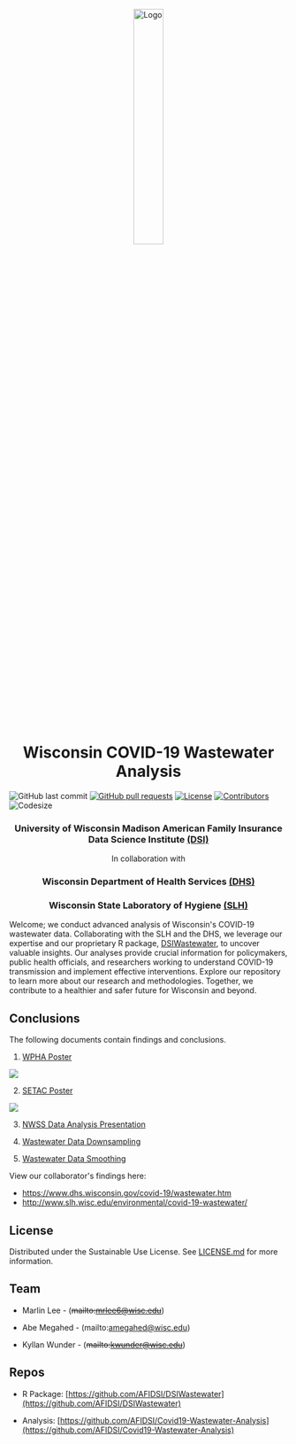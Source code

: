 <p align="center">
  <div align="center">
    <img src="./images/covid-droplet.svg" alt="Logo" style="width:33%">
  </div>
</p>

<h1 align="center">  Wisconsin COVID-19 Wastewater Analysis </h1>

![GitHub last commit](https://img.shields.io/github/last-commit/AFIDSI/Covid19-Wastewater-Analysis)
[![GitHub pull requests](https://img.shields.io/github/issues-pr/AFIDSI/Covid19-Wastewater-Analysis)](https://github.com/AFIDSI/Covid19-Wastewater-Analysis/pulls)
[![License](https://img.shields.io/badge/MIT-green)](./LICENSE.md)
[![Contributors](https://img.shields.io/github/contributors/AFIDSI/Covid19-Wastewater-Analysis)](https://github.com/AFIDSI/Covid19-Wastewater-Analysis/graphs/contributors)
![Codesize](https://img.shields.io/github/languages/code-size/AFIDSI/Covid19-Wastewater-Analysis) 

<h3 align="center"> University of Wisconsin Madison American Family Insurance Data Science Institute <a href="https://datascience.wisc.edu">(DSI)</a> </h3>
<p align="center"> In collaboration with </p>
<h3 align="center"> Wisconsin Department of Health Services <a href="https://www.dhs.wisconsin.gov">(DHS)</a> </h3>
<h3 align="center"> Wisconsin State Laboratory of Hygiene <a href="https://www.slh.wisc.edu">(SLH)</a> </h3>

Welcome; we conduct advanced analysis of Wisconsin's COVID-19 wastewater data. Collaborating with the SLH and the DHS, we leverage our expertise and our proprietary R package, [DSIWastewater](https://github.com/AFIDSI/DSIWastewater), to uncover valuable insights. Our analyses provide crucial information for policymakers, public health officials, and researchers working to understand COVID-19 transmission and implement effective interventions. Explore our repository to learn more about our research and methodologies. Together, we contribute to a healthier and safer future for Wisconsin and beyond.




## Conclusions
The following documents contain findings and conclusions.


1. [WPHA Poster](./conclusions/WPHA-Poster/WPHA-Poster.pdf)

<image src="./conclusions/WPHA-Poster/WPHA-Poster.jpg" align="center" >

2. [SETAC Poster](./conclusions/SETAC-Poster/SETAC-Poster.pdf)

<image src="./conclusions/SETAC-Poster/SETAC-Poster.png" align="center" >

3. [NWSS Data Analysis Presentation](./conclusions/NWSS-Data-Analysis-Presentation_5-2-2023/5-2_DHS-presentation.pdf)

4. [Wastewater Data Downsampling](./conclusions/downsampling/wastewater-data-downsampling.pdf)

5. [Wastewater Data Smoothing](./conclusions/smoothing/wastewater-data-smoothing.pdf)


View our collaborator's findings here:
- <https://www.dhs.wisconsin.gov/covid-19/wastewater.htm>
- <http://www.slh.wisc.edu/environmental/covid-19-wastewater/>

## License
Distributed under the Sustainable Use License. See [LICENSE.md](./LICENSE.md) for more information.


## Team
- Marlin Lee - (~~mailto:mrlee6@wisc.edu~~)


- Abe Megahed - (mailto:amegahed@wisc.edu)

- Kyllan Wunder - (~~mailto:kwunder@wisc.edu~~)


## Repos
- R Package: [https://github.com/AFIDSI/DSIWastewater](https://github.com/AFIDSI/DSIWastewater)

- Analysis: [https://github.com/AFIDSI/Covid19-Wastewater-Analysis](https://github.com/AFIDSI/Covid19-Wastewater-Analysis)
